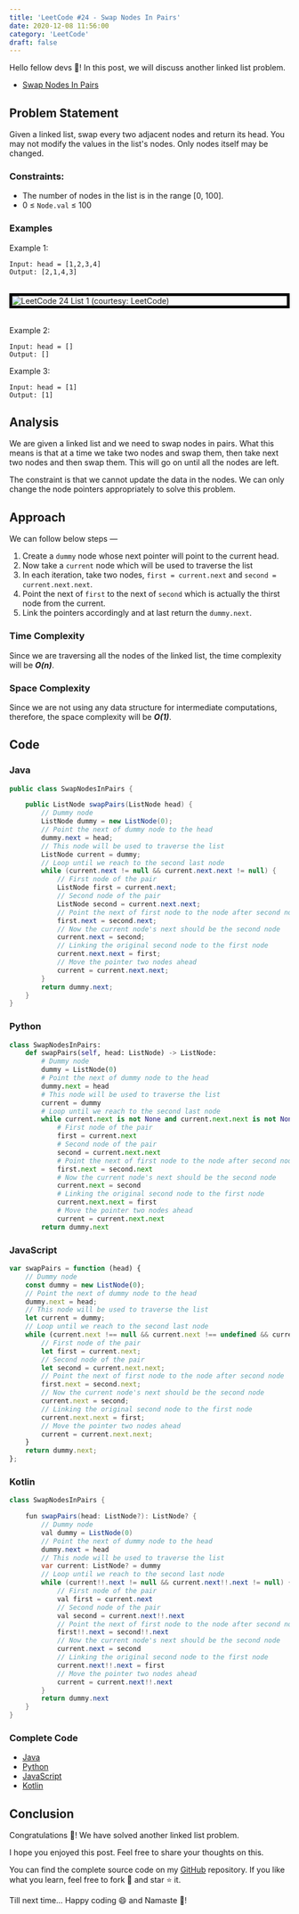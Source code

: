 ```yaml
---
title: 'LeetCode #24 - Swap Nodes In Pairs'
date: 2020-12-08 11:56:00
category: 'LeetCode'
draft: false
---
```


Hello fellow devs :wave:! In this post, we will discuss another linked list problem.

- [Swap Nodes In Pairs](https://leetcode.com/problems/swap-nodes-in-pairs/)

## Problem Statement
Given a linked list, swap every two adjacent nodes and return its head. You may not modify the values in the list's nodes. Only nodes itself may be changed.

### Constraints:
- The number of nodes in the list is in the range [0, 100].
- 0 ≤ `Node.val` ≤ 100

### Examples

Example 1:
```
Input: head = [1,2,3,4]
Output: [2,1,4,3]
```

<br />

<img src='../media/leetcode-24-list-1.jpg' alt='LeetCode 24 List 1 (courtesy: LeetCode)' style="display: block; margin-left: auto; margin-right: auto; border: 5px solid black;">

<br />

Example 2:

```
Input: head = []
Output: []
```

Example 3:

```
Input: head = [1]
Output: [1]
```

## Analysis
We are given a linked list and we need to swap nodes in pairs. What this means is that at a time we take two nodes and swap them, then take next two nodes and then swap them. This will go on until all the nodes are left.

The constraint is that we cannot update the data in the nodes. We can only change the node pointers appropriately to solve this problem.

## Approach
We can follow below steps —

1. Create a `dummy` node whose next pointer will point to the current head.
2. Now take a `current` node which will be used to traverse the list
3. In each iteration, take two nodes, `first = current.next` and `second = current.next.next`.
4. Point the next of `first` to the next of `second` which is actually the thirst node from the current.
5. Link the pointers accordingly and at last return the `dummy.next`.

### Time Complexity
Since we are traversing all the nodes of the linked list, the time complexity will be ***O(n)***.

### Space Complexity
Since we are not using any data structure for intermediate computations, therefore, the space complexity will be ***O(1)***.

## Code

### Java

```java
public class SwapNodesInPairs {

    public ListNode swapPairs(ListNode head) {
        // Dummy node
        ListNode dummy = new ListNode(0);
        // Point the next of dummy node to the head
        dummy.next = head;
        // This node will be used to traverse the list
        ListNode current = dummy;
        // Loop until we reach to the second last node
        while (current.next != null && current.next.next != null) {
            // First node of the pair
            ListNode first = current.next;
            // Second node of the pair
            ListNode second = current.next.next;
            // Point the next of first node to the node after second node
            first.next = second.next;
            // Now the current node's next should be the second node
            current.next = second;
            // Linking the original second node to the first node
            current.next.next = first;
            // Move the pointer two nodes ahead
            current = current.next.next;
        }
        return dummy.next;
    }
}
```

### Python

```python
class SwapNodesInPairs:
    def swapPairs(self, head: ListNode) -> ListNode:
        # Dummy node
        dummy = ListNode(0)
        # Point the next of dummy node to the head
        dummy.next = head
        # This node will be used to traverse the list
        current = dummy
        # Loop until we reach to the second last node
        while current.next is not None and current.next.next is not None:
            # First node of the pair
            first = current.next
            # Second node of the pair
            second = current.next.next
            # Point the next of first node to the node after second node
            first.next = second.next
            # Now the current node's next should be the second node
            current.next = second
            # Linking the original second node to the first node
            current.next.next = first
            # Move the pointer two nodes ahead
            current = current.next.next
        return dummy.next
```

### JavaScript

```javascript
var swapPairs = function (head) {
    // Dummy node
    const dummy = new ListNode(0);
    // Point the next of dummy node to the head
    dummy.next = head;
    // This node will be used to traverse the list
    let current = dummy;
    // Loop until we reach to the second last node
    while (current.next !== null && current.next !== undefined && current.next.next !== null) {
        // First node of the pair
        let first = current.next;
        // Second node of the pair
        let second = current.next.next;
        // Point the next of first node to the node after second node
        first.next = second.next;
        // Now the current node's next should be the second node
        current.next = second;
        // Linking the original second node to the first node
        current.next.next = first;
        // Move the pointer two nodes ahead
        current = current.next.next;
    }
    return dummy.next;
};
```

### Kotlin

```java
class SwapNodesInPairs {

    fun swapPairs(head: ListNode?): ListNode? {
        // Dummy node
        val dummy = ListNode(0)
        // Point the next of dummy node to the head
        dummy.next = head
        // This node will be used to traverse the list
        var current: ListNode? = dummy
        // Loop until we reach to the second last node
        while (current!!.next != null && current.next!!.next != null) {
            // First node of the pair
            val first = current.next
            // Second node of the pair
            val second = current.next!!.next
            // Point the next of first node to the node after second node
            first!!.next = second!!.next
            // Now the current node's next should be the second node
            current.next = second
            // Linking the original second node to the first node
            current.next!!.next = first
            // Move the pointer two nodes ahead
            current = current.next!!.next
        }
        return dummy.next
    }
}
```

### Complete Code
- [Java](https://github.com/ani03sha/RedQuarkTutorials/blob/master/LeetCode/Java/src/main/java/org/redquark/tutorials/leetcode/SwapNodesInPairs.java)
- [Python](https://github.com/ani03sha/RedQuarkTutorials/blob/master/LeetCode/Python/src/Swap_Nodes_In_Pairs.py)
- [JavaScript](https://github.com/ani03sha/RedQuarkTutorials/blob/master/LeetCode/JavaScript/src/swap_nodes_in_pairs.js)
- [Kotlin](https://github.com/ani03sha/RedQuarkTutorials/blob/master/LeetCode/Kotlin/src/main/kotlin/org/redquark/tutorials/leetcode/SwapNodesInPairs.kt)

## Conclusion

Congratulations :clap:! We have solved another linked list problem.

I hope you enjoyed this post. Feel free to share your thoughts on this.

You can find the complete source code on my [GitHub](https://github.com/ani03sha/RedQuarkTutorials/tree/master/LeetCode) repository. If you like what you learn, feel free to fork 🔪 and star ⭐ it.

Till next time… Happy coding 😄 and Namaste :pray:!
